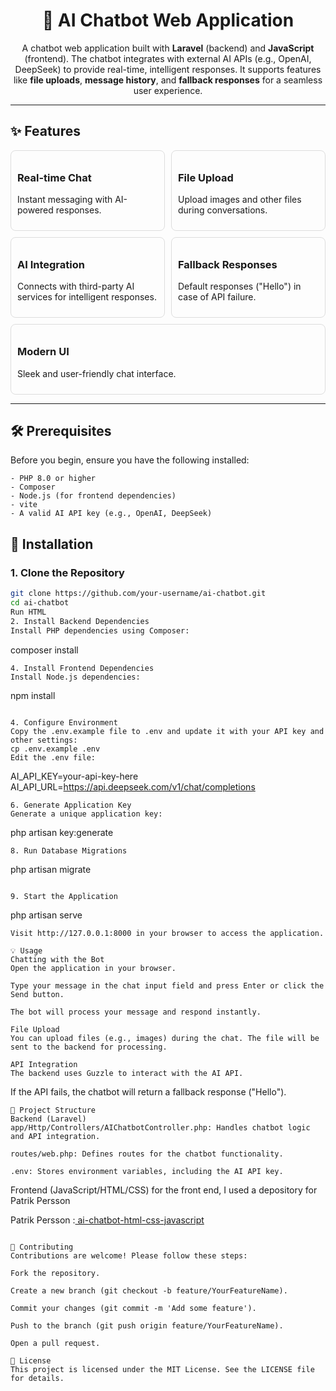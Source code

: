 <h1 align="center">🤖 AI Chatbot Web Application</h1>

<p align="center">
  A chatbot web application built with <strong>Laravel</strong> (backend) and <strong>JavaScript</strong> (frontend). The chatbot integrates with external AI APIs (e.g., OpenAI, DeepSeek) to provide real-time, intelligent responses. It supports features like <strong>file uploads</strong>, <strong>message history</strong>, and <strong>fallback responses</strong> for a seamless user experience.
</p>

---

## ✨ Features

<div style="display: flex; flex-wrap: wrap; gap: 10px;">
  <div style="flex: 1; min-width: 200px; padding: 10px; border: 1px solid #ddd; border-radius: 8px;">
    <h3>Real-time Chat</h3>
    <p>Instant messaging with AI-powered responses.</p>
  </div>
  <div style="flex: 1; min-width: 200px; padding: 10px; border: 1px solid #ddd; border-radius: 8px;">
    <h3>File Upload</h3>
    <p>Upload images and other files during conversations.</p>
  </div>
  <div style="flex: 1; min-width: 200px; padding: 10px; border: 1px solid #ddd; border-radius: 8px;">
    <h3>AI Integration</h3>
    <p>Connects with third-party AI services for intelligent responses.</p>
  </div>
  <div style="flex: 1; min-width: 200px; padding: 10px; border: 1px solid #ddd; border-radius: 8px;">
    <h3>Fallback Responses</h3>
    <p>Default responses ("Hello") in case of API failure.</p>
  </div>
  <div style="flex: 1; min-width: 200px; padding: 10px; border: 1px solid #ddd; border-radius: 8px;">
    <h3>Modern UI</h3>
    <p>Sleek and user-friendly chat interface.</p>
  </div>
</div>

---

## 🛠️ Prerequisites

Before you begin, ensure you have the following installed:
```
- PHP 8.0 or higher
- Composer
- Node.js (for frontend dependencies)
- vite
- A valid AI API key (e.g., OpenAI, DeepSeek)
```


## 🚀 Installation

### 1. Clone the Repository

```bash
git clone https://github.com/your-username/ai-chatbot.git
cd ai-chatbot
Run HTML
2. Install Backend Dependencies
Install PHP dependencies using Composer:
```
composer install
```
4. Install Frontend Dependencies
Install Node.js dependencies:
```
npm install
```

4. Configure Environment
Copy the .env.example file to .env and update it with your API key and other settings:
cp .env.example .env
Edit the .env file:
```
AI_API_KEY=your-api-key-here
AI_API_URL=https://api.deepseek.com/v1/chat/completions
```
6. Generate Application Key
Generate a unique application key:
```
php artisan key:generate
```
8. Run Database Migrations  
```
php artisan migrate
```

9. Start the Application
```
php artisan serve
```
Visit http://127.0.0.1:8000 in your browser to access the application.

💡 Usage
Chatting with the Bot
Open the application in your browser.

Type your message in the chat input field and press Enter or click the Send button.

The bot will process your message and respond instantly.

File Upload
You can upload files (e.g., images) during the chat. The file will be sent to the backend for processing.

API Integration
The backend uses Guzzle to interact with the AI API.
```
If the API fails, the chatbot will return a fallback response ("Hello").
```
📂 Project Structure
Backend (Laravel)
app/Http/Controllers/AIChatbotController.php: Handles chatbot logic and API integration.

routes/web.php: Defines routes for the chatbot functionality.

.env: Stores environment variables, including the AI API key.
```
Frontend (JavaScript/HTML/CSS)
for the front end, I used a depository for Patrik Persson

Patrik Persson :<a href="https://github.com/patrik1970/ai-chatbot-html-css-javascript"> ai-chatbot-html-css-javascript </a> 
```

🤝 Contributing
Contributions are welcome! Please follow these steps:

Fork the repository.

Create a new branch (git checkout -b feature/YourFeatureName).

Commit your changes (git commit -m 'Add some feature').

Push to the branch (git push origin feature/YourFeatureName).

Open a pull request.

📄 License
This project is licensed under the MIT License. See the LICENSE file for details.



